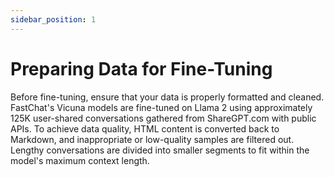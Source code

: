 ```yaml
---
sidebar_position: 1
---
```


# Preparing Data for Fine-Tuning

Before fine-tuning, ensure that your data is properly formatted and cleaned. FastChat's Vicuna models are fine-tuned on Llama 2 using approximately 125K user-shared conversations gathered from ShareGPT.com with public APIs. To achieve data quality, HTML content is converted back to Markdown, and inappropriate or low-quality samples are filtered out. Lengthy conversations are divided into smaller segments to fit within the model's maximum context length.
